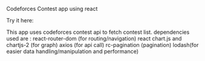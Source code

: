 Codeforces Contest app using react

Try it here:

This app uses codeforces contest api to fetch contest list.
dependencies used are :
react-router-dom (for routing/navigation)
react chart.js and chartjs-2 (for graph)
axios (for api call)
rc-pagination (pagination)
lodash(for easier data handling/manipulation and performance)
